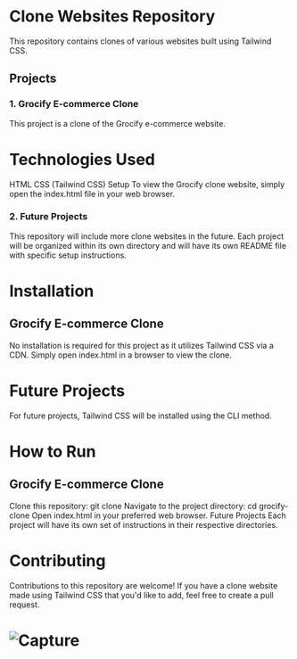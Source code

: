 # Clone Websites Repository
This repository contains clones of various websites built using Tailwind CSS.

## Projects
### 1. Grocify E-commerce Clone
This project is a clone of the Grocify e-commerce website.

# Technologies Used
HTML
CSS (Tailwind CSS)
Setup
To view the Grocify clone website, simply open the index.html file in your web browser.

### 2. Future Projects
This repository will include more clone websites in the future. Each project will be organized within its own directory and will have its own README file with specific setup instructions.

# Installation
## Grocify E-commerce Clone
No installation is required for this project as it utilizes Tailwind CSS via a CDN. Simply open index.html in a browser to view the clone.

# Future Projects
For future projects, Tailwind CSS will be installed using the CLI method.

# How to Run
## Grocify E-commerce Clone
Clone this repository: git clone <repository-url>
Navigate to the project directory: cd grocify-clone
Open index.html in your preferred web browser.
Future Projects
Each project will have its own set of instructions in their respective directories.

# Contributing
Contributions to this repository are welcome! If you have a clone website made using Tailwind CSS that you'd like to add, feel free to create a pull request.

# ![Capture](https://github.com/shahriarhossain7860/tailwind_css_project_clone_webpage/assets/85984078/77e7cf2a-b223-40f9-90f2-28d225934bff)


